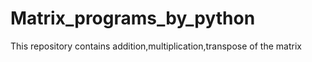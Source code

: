 # Matrix_programs_by_python
This repository contains addition,multiplication,transpose of the matrix
